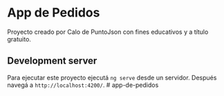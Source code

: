 # App de Pedidos
Proyecto creado por Calo de PuntoJson con fines educativos y a título gratuito.

## Development server
Para ejecutar este proyecto ejecutá `ng serve` desde un servidor. Después navegá a `http://localhost:4200/`.
#   a p p - d e - p e d i d o s 
 
 
